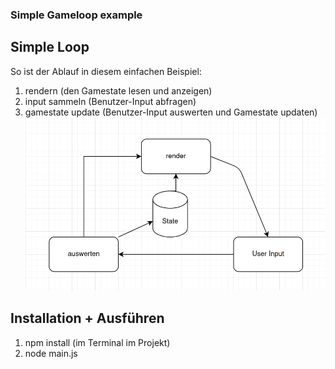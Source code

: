 ### Simple Gameloop example

## Simple Loop
So ist der Ablauf in diesem einfachen Beispiel:  
1. rendern (den Gamestate lesen und anzeigen)
2. input sammeln (Benutzer-Input abfragen)
3. gamestate update (Benutzer-Input auswerten und Gamestate updaten)
![alt text](./images/game_loop_diagram.png)

## Installation + Ausführen
1. npm install (im Terminal im Projekt)
2. node main.js